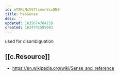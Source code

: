 ```yaml
---
id: mYXKcNxVG7fcemnYxx0EZ
title: hasSense
desc: ''
updated: 1635674784259
created: 1634741598083
---
```




used for disambiguation

## [[c.Resource]]

- https://en.wikipedia.org/wiki/Sense_and_reference
